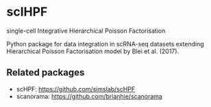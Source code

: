 # scIHPF

single-cell Integrative Hierarchical Poisson Factorisation

Python package for data integration in scRNA-seq datasets extending Hierarchical Poisson Factorisation model by Blei et al. (2017). 



## Related packages 

- scHPF: https://github.com/simslab/scHPF
- scanorama: https://github.com/brianhie/scanorama


